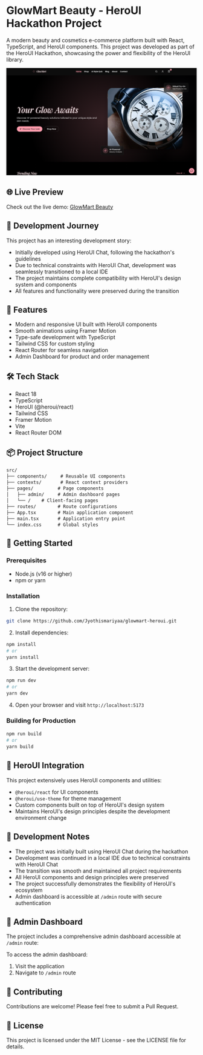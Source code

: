 # GlowMart Beauty - HeroUI Hackathon Project

A modern beauty and cosmetics e-commerce platform built with React, TypeScript, and HeroUI components. This project was developed as part of the HeroUI Hackathon, showcasing the power and flexibility of the HeroUI library.


![GlowMart Preview](/preview.png)

## 🌐 Live Preview

Check out the live demo: [GlowMart Beauty](https://glowmart-heroui.vercel.app/)

## 🎯 Development Journey

This project has an interesting development story:
- Initially developed using HeroUI Chat, following the hackathon's guidelines
- Due to technical constraints with HeroUI Chat, development was seamlessly transitioned to a local IDE
- The project maintains complete compatibility with HeroUI's design system and components
- All features and functionality were preserved during the transition

## 🚀 Features

- Modern and responsive UI built with HeroUI components
- Smooth animations using Framer Motion
- Type-safe development with TypeScript
- Tailwind CSS for custom styling
- React Router for seamless navigation
- Admin Dashboard for product and order management

## 🛠️ Tech Stack

- React 18
- TypeScript
- HeroUI (@heroui/react)
- Tailwind CSS
- Framer Motion
- Vite
- React Router DOM

## 📦 Project Structure

```
src/
├── components/     # Reusable UI components
├── contexts/       # React context providers
├── pages/         # Page components
│   ├── admin/     # Admin dashboard pages
│   └── /    # Client-facing pages
├── routes/        # Route configurations
├── App.tsx        # Main application component
├── main.tsx       # Application entry point
└── index.css      # Global styles
```

## 🚀 Getting Started

### Prerequisites

- Node.js (v16 or higher)
- npm or yarn

### Installation

1. Clone the repository:
```bash
git clone https://github.com/Jyothismariyaa/glowmart-heroui.git
```

2. Install dependencies:
```bash
npm install
# or
yarn install
```

3. Start the development server:
```bash
npm run dev
# or
yarn dev
```

4. Open your browser and visit `http://localhost:5173`

### Building for Production

```bash
npm run build
# or
yarn build
```

## 🎨 HeroUI Integration

This project extensively uses HeroUI components and utilities:
- `@heroui/react` for UI components
- `@heroui/use-theme` for theme management
- Custom components built on top of HeroUI's design system
- Maintains HeroUI's design principles despite the development environment change

## 📝 Development Notes

- The project was initially built using HeroUI Chat during the hackathon
- Development was continued in a local IDE due to technical constraints with HeroUI Chat
- The transition was smooth and maintained all project requirements
- All HeroUI components and design principles were preserved
- The project successfully demonstrates the flexibility of HeroUI's ecosystem
- Admin dashboard is accessible at `/admin` route with secure authentication

## 🔐 Admin Dashboard

The project includes a comprehensive admin dashboard accessible at `/admin` route:

To access the admin dashboard:
1. Visit the application
2. Navigate to `/admin` route

## 🤝 Contributing

Contributions are welcome! Please feel free to submit a Pull Request.

## 📄 License

This project is licensed under the MIT License - see the LICENSE file for details.
